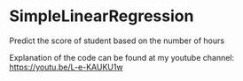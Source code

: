 # SimpleLinearRegression
Predict the score of student based on the number of hours

Explanation of the code can be found at my youtube channel: https://youtu.be/L-e-KAUKU1w
